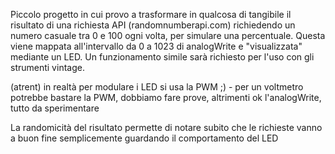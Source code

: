 Piccolo progetto in cui provo a trasformare in qualcosa di tangibile il risultato di una richiesta API (randomnumberapi.com) richiedendo un numero casuale tra 0 e 100 ogni volta, per simulare una percentuale.
Questa viene mappata all'intervallo da 0 a 1023 di analogWrite e "visualizzata" mediante un LED.
Un funzionamento simile sarà richiesto per l'uso con gli strumenti vintage.

(atrent) in realtà per modulare i LED si usa la PWM ;) - per un voltmetro potrebbe bastare la PWM, dobbiamo fare prove, altrimenti ok l'analogWrite, tutto da sperimentare

La randomicità del risultato permette di notare subito che le richieste vanno a buon fine semplicemente guardando il comportamento del LED
